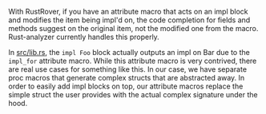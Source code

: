 With RustRover, if you have an attribute macro that acts on an impl block and modifies the item being impl'd on, the
code completion for fields and methods suggest on the original item, not the modified one from the macro. Rust-analyzer
currently handles this properly.

In [src/lib.rs](src/lib.rs), the `impl Foo` block actually outputs an impl on Bar due to the `impl_for` attribute macro.
While this attribute macro is very contrived, there are real use cases for something like this. In our case, we have
separate proc macros that generate complex structs that are abstracted away. In order to easily add impl blocks on top,
our attribute macros replace the simple struct the user provides with the actual complex signature under the hood.
